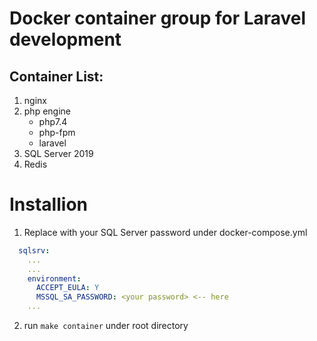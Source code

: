 # Docker container group for Laravel development
## Container List:
1. nginx
1. php engine
   * php7.4
   * php-fpm
   * laravel
1. SQL Server 2019
1. Redis

# Installion
1. Replace <your password> with your SQL Server password under docker-compose.yml
```yml
  sqlsrv:
    ...
    ...
    environment:
      ACCEPT_EULA: Y
      MSSQL_SA_PASSWORD: <your password> <-- here
    ...
```

2. run ```make container``` under root directory
